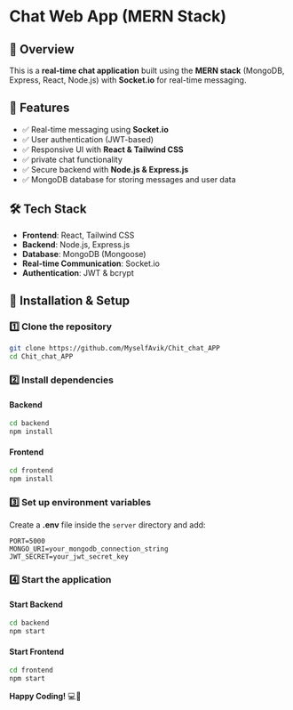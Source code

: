 # Chat Web App (MERN Stack)

## 🚀 Overview
This is a **real-time chat application** built using the **MERN stack** (MongoDB, Express, React, Node.js) with **Socket.io** for real-time messaging.

## 🔧 Features
- ✅ Real-time messaging using **Socket.io**
- ✅ User authentication (JWT-based)
- ✅ Responsive UI with **React & Tailwind CSS**
- ✅ private chat functionality
- ✅ Secure backend with **Node.js & Express.js**
- ✅ MongoDB database for storing messages and user data

## 🛠️ Tech Stack
- **Frontend**: React, Tailwind CSS
- **Backend**: Node.js, Express.js
- **Database**: MongoDB (Mongoose)
- **Real-time Communication**: Socket.io
- **Authentication**: JWT & bcrypt

## 🎯 Installation & Setup
### 1️⃣ Clone the repository
```sh
git clone https://github.com/MyselfAvik/Chit_chat_APP
cd Chit_chat_APP
```

### 2️⃣ Install dependencies
#### Backend
```sh
cd backend
npm install
```
#### Frontend
```sh
cd frontend
npm install
```

### 3️⃣ Set up environment variables
Create a **.env** file inside the `server` directory and add:
```
PORT=5000
MONGO_URI=your_mongodb_connection_string
JWT_SECRET=your_jwt_secret_key
```

### 4️⃣ Start the application
#### Start Backend
```sh
cd backend
npm start
```
#### Start Frontend
```sh
cd frontend
npm start
```


**Happy Coding!** 💻🚀
